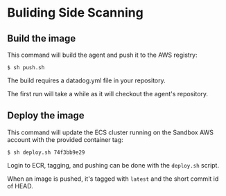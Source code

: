 
# Buliding Side Scanning

## Build the image

This command will build the agent and push it to the AWS registry:


    $ sh push.sh


The build requires a datadog.yml file in your repository.

The first run will take a while as it will checkout the agent's repository.

## Deploy the image

This command will update the ECS cluster running on the Sandbox AWS account with the provided container tag:


    $ sh deploy.sh 74f3bb9e29

Login to ECR, tagging, and pushing can be done with the `deploy.sh` script.

When an image is pushed, it's tagged with `latest` and the short commit id of HEAD.